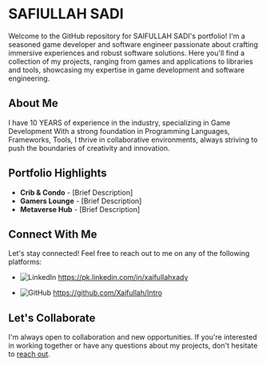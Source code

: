# SAFIULLAH SADI

Welcome to the GitHub repository for SAIFULLAH SADI's portfolio! I'm a seasoned game developer and software engineer passionate about crafting immersive experiences and robust software solutions. Here you'll find a collection of my projects, ranging from games and applications to libraries and tools, showcasing my expertise in game development and software engineering.

## About Me

I have 10 YEARS of experience in the industry, specializing in Game Development With a strong foundation in Programming Languages, Frameworks, Tools, I thrive in collaborative environments, always striving to push the boundaries of creativity and innovation.

## Portfolio Highlights

- **Crib & Condo** - [Brief Description]
- **Gamers Lounge** - [Brief Description]
- **Metaverse Hub** - [Brief Description]

## Connect With Me

Let's stay connected! Feel free to reach out to me on any of the following platforms:

- ![LinkedIn](https://img.shields.io/badge/LinkedIn-Connect-blue?style=social&logo=linkedin&labelColor=blue) https://pk.linkedin.com/in/xaifullahxady
<!--- ![Twitter](https://img.shields.io/badge/Twitter-Follow-blue?style=social&logo=twitter&labelColor=blue)(Your Twitter Profile URL)-->
- ![GitHub](https://img.shields.io/badge/GitHub-Follow-blue?style=social&logo=github&labelColor=blue) https://github.com/Xaifullah/Intro

## Let's Collaborate

I'm always open to collaboration and new opportunities. If you're interested in working together or have any questions about my projects, don't hesitate to [reach out](mailto:youremail@example.com).
